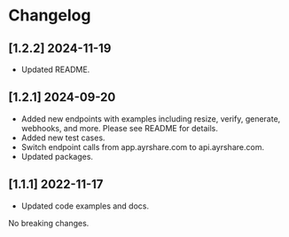 # Changelog

## [1.2.2] 2024-11-19

- Updated README.

## [1.2.1] 2024-09-20

- Added new endpoints with examples including resize, verify, generate, webhooks, and more. Please see README for details.
- Added new test cases.
- Switch endpoint calls from app.ayrshare.com to api.ayrshare.com.
- Updated packages.

## [1.1.1] 2022-11-17

- Updated code examples and docs.

No breaking changes.
